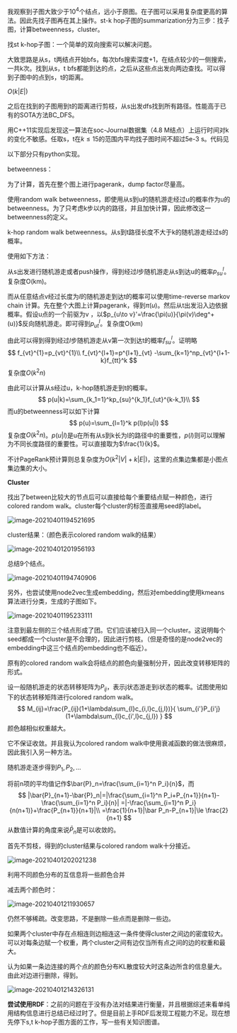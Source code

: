 我观察到子图大致少于$10^4$个结点，远小于原图。在子图可以采用复杂度更高的算法。因此先找子图再在其上操作。st-k hop子图的summarization分为三步：找子图，计算betweenness，cluster。

找st k-hop子图：一个简单的双向搜索可以解决问题。

大致思路是从s，t两结点开始bfs，每次bfs搜索深度+1，在结点较少的一侧搜索，一共k次。找到从s，t bfs都能到达的点，之后从这些点出发向两边查找。可以得到子图中的点到s，t的距离。

$O(k|E|)$

之后在找到的子图用到t的距离进行剪枝，从s出发dfs找到所有路径。性能高于已有的SOTA方法BC_DFS。

用C++11实现后发现这一算法在soc-Journal数据集（4.8 M结点）上运行时间对k的变化不敏感。任取s，t在$k\le 15$的范围内平均找子图时间不超过5e-3 s。代码见



以下部分只有python实现。

betweenness：

为了计算，首先在整个图上进行pagerank，dump factor尽量高。

使用random walk betweenness，即使用从s到u的随机游走经过u的概率作为u的betweenness。为了只考虑k步以内的路径，并且加快计算，因此修改这一betweenness的定义。

k-hop random walk betweenness。从s到t路径长度不大于k的随机游走经过s的概率。

使用如下方法：

从s出发进行随机游走或者push操作，得到经过$l$步随机游走从s到达u的概率$p_{su}^l$。复杂度O(km)。

而从任意结点v经过长度为$l$的随机游走到达t的概率可以使用time-reverse markov chain 计算。先在整个大图上计算pagerank，得到$\pi(u)$。然后从t出发沿入边依据概率。假设u点的一个前驱为v ，以$p_{u\to v}'=\frac{\pi(u)}{\pi(v)\deg^+(u)}$反向随机游走。即可得到$p^l_{ut}$。复杂度O(km)

由此可以得到得到经过$l$步随机游走从v第一次到达t的概率$f_{su}^l$。证明略
$$
f_{vt}^{1}=p_{vt}^{1}\\
f_{vt}^{l+1}=p^{l+1}_{vt}
-\sum_{k=1}^np_{vt}^{l+1-k}f_{tt}^k
$$
复杂度$O(k^2 n)$

由此可以计算从s经过u，k-hop随机游走到t的概率。
$$
p(u|k)=\sum_{k_1=1}^kp_{su}^{k_1}f_{ut}^{k-k_1}\\
$$
而u的betweenness可以如下计算
$$
p(u)=\sum_{l=1}^k p(l)p(u|l)
$$
复杂度$O(k^2n)$。$p(u|l)$是u在所有从s到k长为l的路径中的重要性，$p(l)$则可以理解为不同长度路径的重要性。可以直接取为$\frac{1}{k}$。

不计PageRank预计算则总复杂度为$O(k^2|V|+k|E|)$，这里的点集边集都是小图点集边集的大小。



**Cluster**

找出了between比较大的节点后可以直接给每个重要结点赋一种颜色，进行colored random walk。cluster每个cluster的标签直接用seed的label。



![image-20210401194521695](王希元.assets/image-20210401194521695.png)

cluster结果：（颜色表示colored random walk的结果）

![image-20210401201956193](王希元.assets/image-20210401201956193.png)

总结9个结点。

![image-20210401194740906](王希元.assets/image-20210401194740906.png)

另外，也尝试使用node2vec生成embedding，然后对embedding使用kmeans算法进行分类，生成的子图如下。

![image-20210401195233111](王希元.assets/image-20210401195233111.png)

注意到最左侧的三个结点形成了团。它们应该被归入同一个cluster。这说明每个seed都成一个cluster是不合理的，因此进行剪枝。（但是奇怪的是node2vec的embedding中这三个结点的embedding也不临近）。

原有的colored random walk会将结点的颜色向量强制分开，因此改变转移矩阵的形式。

设一般随机游走的状态转移矩阵为$P_{ij}$，表示j状态游走到i状态的概率。试图使用如下的状态转移矩阵进行colored random walk。
$$
M_{ij}=\frac{P_{ij}(1+\lambda\sum_{l}c_{i,l}c_{j,l})}{
\sum_{i'}P_{i'j}(1+\lambda\sum_{l}c_{i',l}c_{j,l})
}
$$
颜色越相似权重越大。

它不保证收敛。并且我认为colored random walk中使用衰减函数的做法很麻烦，因此我引入另一种方法。

随机游走逐步得到$P_1,P_2,...$

将前n项的平均值记作$\bar{P}_n=\frac{\sum_{i=1}^n P_i}{n}$，而
$$
|\bar{P}_{n+1}-\bar{P}_n|=|\frac{\sum_{i=1}^n P_i+P_{n+1}}{n+1}-\frac{\sum_{i=1}^n P_i}{n}|
=|-\frac{\sum_{i=1}^n P_i}{n(n+1)}+\frac{P_{n+1}}{n+1}|\\
=\frac{1}{n+1}|\bar P_n-P_{n+1}|\le \frac{2}{n+1}
$$
从数值计算的角度来说$\bar P_{n}$是可以收敛的。

首先不剪枝，得到的cluster结果与colored random walk十分接近。

![image-20210401202021238](王希元.assets/image-20210401202021238.png)



利用不同颜色分布的互信息将一些颜色合并

减去两个颜色时：

![image-20210401211930657](王希元.assets/image-20210401211930657.png)

仍然不够稀疏。改变思路，不是删除一些点而是删除一些边。

如果两个cluster中存在点相连则边相连这一条件使得cluster之间边的密度较大。可以对每条边赋一个权重，两个cluster之间有边仅当所有点之间的边的权重和最大。

认为如果一条边连接的两个点的颜色分布KL散度较大时这条边所含的信息量大。由此对边进行删除，得到。

![image-20210401214326131](王希元.assets/image-20210401214326131.png)



**尝试使用RDF**：之前的问题在于没有办法对结果进行衡量，并且根据综述来看单纯用结构信息进行总结已经过时了。但是目前上手RDF后发现工程能力不足。现在想先停下s,t k-hop子图方面的工作，写一些有关知识图谱。


